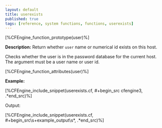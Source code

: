 ```yaml
---
layout: default
title: userexists
published: true
tags: [reference, system functions, functions, userexists]
---
```


[%CFEngine_function_prototype(user)%]

**Description:** Return whether `user` name or numerical id exists on this
host.

Checks whether the user is in the password database for the current host. The
argument must be a user name or user id.

[%CFEngine_function_attributes(user)%]

**Example:**

[%CFEngine_include_snippet(userexists.cf, #\+begin_src cfengine3, .*end_src)%]

Output:

[%CFEngine_include_snippet(userexists.cf, #\+begin_src\s+example_output\s*, .*end_src)%]
